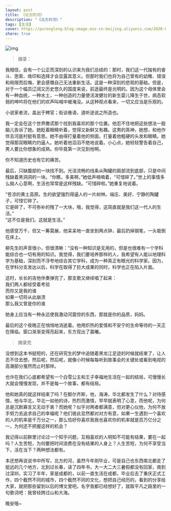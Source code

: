 ```yaml
---
layout: post
title: 《北方的河》
description: "《北方的河》"
tags: [生活]
cover: https://puronglong-blog-image.oss-cn-beijing.aliyuncs.com/2020-03-04-060018.jpg
share: true
---
```


<!-- more -->

![img](https://puronglong-blog-image.oss-cn-beijing.aliyuncs.com/2020-03-04-055756.jpg)

> 摘录：

我相信，会有一个公正而深刻的认识来为我们总结的：那时，我们这一代独有的奋斗、思索、烙印和选择才会显露其意义。但那时我们也将为自己曾有的幼稚、错误和局限而后悔，更会感慨自己无法重新生活。这是一种深刻的悲观的基础。但是，对于一个幅员辽阔又历史悠久的国度来说，前途最终是光明的。因为这个母体里会有一种血统，一种水土，一种创造的力量使活泼健壮的新生婴儿降生于世，病态软弱的呻吟将在他们的欢声叫喊中被淹没。从这种观点看来，一切又应当是乐观的。

小说家者流，盖出于稗官；街谈巷语，道听途说之所造也。

我一定会在这个世界撒谎那个找到我喜欢的那个位置。他忍不住地把这些想法一股脑儿告诉了她。她眨着眼睛听着，觉得又新鲜又有趣。这男的真神，她想，和他作伴去河底村挺有意思。她不由得打量着他的侧面，打量着他粗硬的头发和眼睛。她觉得那双眼睛灼灼逼人。她听着他滔滔不绝地说着。小心点，她轻轻警告着自己，男人要比你想象的成熟。你毕竟第一次见到他啊。

你不知道历史也有它的痛苦。

最后，只缺腹部的一块找不到。光洁流畅的线条从陶罐的肩部流到底部，只是中间残缺着黑洞洞的一块。“你瞧，多美啊，”她低声喃喃着，“可惜碎了。”世上的事情多么拗人心意啊，生活也常常是这样残缺。“可惜碎啦。”她重复地说着。

“苍凉的黄土高原。生的欲望强烈得逼人的一片树林。端庄、美好、宁静的陶罐子，可惜它碎了。<br  />
它是碎了，不可弥补的残了一大块，哦，我觉得，这简直就是我们这一代人的生活。” <br  />
“这不仅是我们。这就是生活。” 

他感受万千，但又一筹莫展，他呆呆地一直坐到两点钟，最后扔掉钢笔，一头栽倒在床上。

柳先生的声音很小，但很清晰：“没有一种知识是无用的，但是也很难有一个学科能综合也一切有用的知识。我觉得，我们要培养那样的人，我希望有人能以地理科学为基础，深刻而不浮夸地综合其它学科，成为一种真正有眼光的科学家。因为，在学科分支发达以后，科学在取得了巨大成果的同时，科学也正在陷入片面。

这时，长长的吉他伴奏弹完了，那支歌又继续唱了起来：<br  />
我们两人都经受着考验<br  />
而你又是我的谁<br  />
如果一切将从此崩溃<br  />
那么我又曾是你的谁

她身上应当有一种永远使我激动河震惊的东西，那就是你的品质，妈妈。

最后的这个夜晚正在悄悄地消逝着。他用炽热的爱情和不安宁的生命等待的一天正在降临。窗口渐渐变得亮起来，东方现出了晨曦。

> 摘录完

没想到这本书挺短的，还在研究生的梦中追随着黑龙江足迹的时候就结束了，让人忍不住去想，然后呢，然后呢，就像小时候每每听到故事会的关键处或看到电视的高潮部分戛然而止时那样。

也许在我们心底都希望有一个白雪公主和王子幸福地生活在一起的结局，可慢慢长大就会慢慢发现，并不是每一个故事，都有结局。

他和她真的就这样结束了吗？在额尔齐斯，他，海涛，华北都发生了什么？对待感情，他与华北，华北一如他的诗，热烈而激情，早早就表明了心意，而他呢，为何总是沉默寡言又无动于衷？而她呢？似乎对两者都满意，但对更心仪他，为何不放手努力去追求自己的幸福呢？他们彼此显然都对对方有意，如果一生遇到一个喜欢的人的机率是千万分之一，那么恰好你喜欢我我也喜欢你的机率就是百万亿分之一，为何还不把握这样的机会？

我记得以前群里讨论过一个知乎问题，互相喜欢的人明知不可能有结果，要在一起吗？人生苦短，为何要把时间浪费在没有结果的人身上？人生苦短，为何不享受当下，活在当下？两种想法都有。

本还想再说说书中所写，北方的河，虽然今年刚毕业，可是自己也东西南北都走了挺远的几个地方，北到过长春，读了四年书，大一大二大三暑假都没有回家，南到过深圳，实习了半年，家是成都的，以前一直生活在成都，毕业后去了重庆正式工作，四个截然不同的城市，四个截然不同的文化，想把自己经历的，看到的分享给大家，就把那些留到以后的博文里吧。名字我都已经想好了，就取平凡之路里的一句歌词吧：我曾经跨过山和大海。

晚安哦~